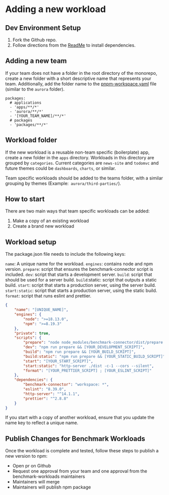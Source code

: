 # Adding a new workload

## Dev Environment Setup

1. Fork the Github repo.
2. Follow directions from the [ReadMe](../README.md#development) to install dependencies.

## Adding a new team

If your team does not have a folder in the root directory of the monorepo, create a new folder with a short descriptive name that represents your team. 
Additionally, add the folder name to the [pnpm-workspace.yaml](../pnpm-workspace.yaml) file (similar to the `aurora` folder).

```
packages:
  # applications
  - 'apps/**/*'
  - 'aurora/**/*'
  - '[YOUR_TEAM_NAME]/**/*'
  # packages
  - 'packages/**/*'
```

## Workload folder

If the new workload is a reusable non-team specific (boilerplate) app, create a new folder in the `apps` directory. Workloads in this directory are grouped by `categories`. Current categories are `news-site` and `todomvc` and future themes could be `dashboards`, `charts`, or similar. 

Team specific workloads should be added to the teams folder, with a similar grouping by themes (Example:` aurora/third-parties/`).

## How to start

There are two main ways that team specific workloads can be added: 

1. Make a copy of an existing workload
2. Create a brand new workload

## Workload setup

The package.json file needs to include the following keys:

`name`: A unique name for the workload.
`engines`: contains node and npm version.
`prepare`: script that ensures the benchmark-connector script is included.
`dev`: script that starts a development server.
`build`: script that should be used for a server build.
`build`:static: script that outputs a static build.
`start`: script that starts a production server, using the server build.
`start:static`: script that starts a production server, using the static build.
`format`:  script that runs eslint and prettier.

```json
{
    "name": "[UNIQUE_NAME]",
    "engines": {
        "node": ">=18.13.0",
        "npm": ">=8.19.3"
    },
    "private": true,
    "scripts": {
        "prepare": "node node_modules/benchmark-connector/dist/prepare.min.js",
        "dev": "npm run prepare && [YOUR_DEVELOPMENT_SCRIPT]",
        "build": "npm run prepare && [YOUR_BUILD_SCRIPT]",
        "build:static": "npm run prepare && [YOUR_STATIC_BUILD_SCRIPT]",
        "start": "[YOUR_START_SCRIPT]",
        "start:static": "http-server ./dist -c-1 --cors --silent",
        "format": "[YOUR_PRETTIER_SCRIPT] ; [YOUR_ESLINT_SCRIPT]"
    },
    "dependencies": {
        "benchmark-connector": "workspace: *",
        "eslint": "8.39.0",
        "http-server": "^14.1.1",
        "prettier": "^2.8.8"
    }
}
```

If you start with a copy of another workload, ensure that you update the name key to reflect a unique name.

## Publish Changes for Benchmark Workloads

Once the workload is complete and tested, follow these steps to publish a new version to npm:

- Open pr on Github
- Request one approval from your team and one approval from the benchmark-workloads maintainers
- Maintainers will merge 
- Maintainers will publish npm package
